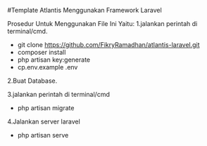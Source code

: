 ﻿#Template Atlantis Menggunakan Framework Laravel

 Prosedur Untuk Menggunakan File Ini Yaitu:
1.jalankan perintah di terminal/cmd.
 -  git clone https://github.com/FikryRamadhan/atlantis-laravel.git
 -  composer install
 -  php artisan key:generate
 -  cp.env.example .env
 
2.Buat Database.

3.jalankan perintah di terminal/cmd
 - php artisan migrate

4.Jalankan server laravel
 - php artisan serve
